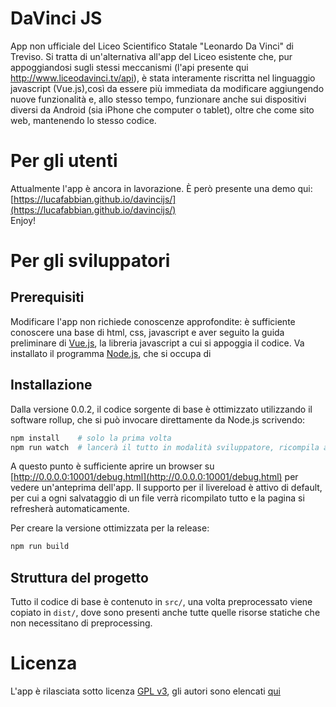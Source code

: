 # DaVinci JS
App non ufficiale del Liceo Scientifico Statale "Leonardo Da Vinci" di Treviso.
Si tratta di un'alternativa all'app del Liceo esistente che, pur appoggiandosi
sugli stessi meccanismi (l'api presente qui http://www.liceodavinci.tv/api), è
stata interamente riscritta nel linguaggio javascript (Vue.js),così da essere
più immediata da modificare aggiungendo nuove funzionalità e, allo stesso tempo,
funzionare anche sui dispositivi diversi da Android (sia iPhone che computer o
tablet), oltre che come sito web, mantenendo lo stesso codice.


# Per gli utenti
Attualmente l'app è ancora in lavorazione. È però presente una demo qui:
[https://lucafabbian.github.io/davincijs/](https://lucafabbian.github.io/davincijs/)  
Enjoy!


# Per gli sviluppatori
## Prerequisiti
Modificare l'app non richiede conoscenze approfondite: è sufficiente conoscere
una base di html, css, javascript e aver seguito la guida preliminare di [Vue.js](https://vuejs.org/v2/guide/),
la libreria javascript a cui si appoggia il codice.
Va installato il programma [Node.js](https://nodejs.org/it/), che si occupa di


## Installazione
Dalla versione 0.0.2, il codice sorgente di base è ottimizzato utilizzando il software
rollup, che si può invocare direttamente da Node.js scrivendo:
```bash
npm install    # solo la prima volta
npm run watch  # lancerà il tutto in modalità sviluppatore, ricompila a ogni salvataggio
```
A questo punto è sufficiente aprire un browser su [http://0.0.0.0:10001/debug.html](http://0.0.0.0:10001/debug.html)
per vedere un'anteprima dell'app. Il supporto per il livereload è attivo di
default, per cui a ogni salvataggio di un file verrà ricompilato tutto e la
pagina si refresherà automaticamente.

Per creare la versione ottimizzata per la release:
```bash
npm run build
```

## Struttura del progetto
Tutto il codice di base è contenuto in `src/`, una volta preprocessato viene copiato in `dist/`, dove sono presenti anche tutte quelle risorse statiche che non necessitano di preprocessing.


# Licenza
L'app è rilasciata sotto licenza [GPL v3](LICENSE), gli autori sono elencati [qui](AUTHORS.md)
